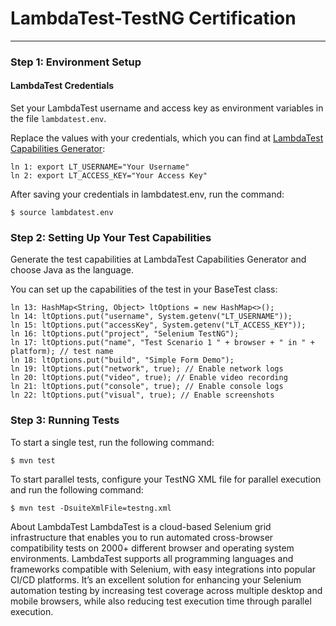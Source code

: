 # LambdaTest-TestNG Certification

---

### Step 1: Environment Setup

#### LambdaTest Credentials

Set your LambdaTest username and access key as environment variables in the file `lambdatest.env`.

Replace the values with your credentials, which you can find at [LambdaTest Capabilities Generator](https://www.lambdatest.com/capabilities-generator/):

```
ln 1: export LT_USERNAME="Your Username"
ln 2: export LT_ACCESS_KEY="Your Access Key"
```

After saving your credentials in lambdatest.env, run the command:

```
$ source lambdatest.env

```

### Step 2: Setting Up Your Test Capabilities

Generate the test capabilities at LambdaTest Capabilities Generator and choose Java as the language.

You can set up the capabilities of the test in your BaseTest class:

```
ln 13: HashMap<String, Object> ltOptions = new HashMap<>();
ln 14: ltOptions.put("username", System.getenv("LT_USERNAME"));
ln 15: ltOptions.put("accessKey", System.getenv("LT_ACCESS_KEY"));
ln 16: ltOptions.put("project", "Selenium TestNG");
ln 17: ltOptions.put("name", "Test Scenario 1 " + browser + " in " + platform); // test name
ln 18: ltOptions.put("build", "Simple Form Demo");
ln 19: ltOptions.put("network", true); // Enable network logs
ln 20: ltOptions.put("video", true); // Enable video recording
ln 21: ltOptions.put("console", true); // Enable console logs
ln 22: ltOptions.put("visual", true); // Enable screenshots
```
### Step 3: Running Tests
To start a single test, run the following command:

```
$ mvn test
```

To start parallel tests, configure your TestNG XML file for parallel execution and run the following command:
```
$ mvn test -DsuiteXmlFile=testng.xml
```

About LambdaTest
LambdaTest is a cloud-based Selenium grid infrastructure that enables you to run automated cross-browser compatibility tests on 2000+ different browser and operating system environments. LambdaTest supports all programming languages and frameworks compatible with Selenium, with easy integrations into popular CI/CD platforms. It’s an excellent solution for enhancing your Selenium automation testing by increasing test coverage across multiple desktop and mobile browsers, while also reducing test execution time through parallel execution.
